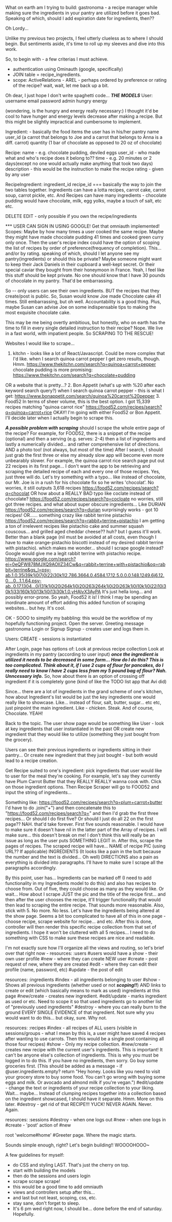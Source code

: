 What on earth am I trying to build:
gastronoma - a recipe manager while making sure the ingredients in your pantry are utilized before it goes bad. Speaking of which, should I add expiration date for ingredients, then??

Oh Lordy...

Unlike my previous two projects, I feel utterly clueless as to where I should begin. But sentiments aside, it's time to roll up my sleeves and dive into this work.

So, to begin with - a few criterias I must achieve.
* authentication using Ominauth (google, specifically)
* JOIN table = recipe_ingredients.
* scope: ActiveRelations - AREL - perhaps ordered by preference or rating of the recipe? wait, wait, let me back up a bit.

Oh dear, I just hope I don't write spaghetti code...
***THE MODELS***
User:
username
email
password
admin
hungry
energy

(wondering, is the hungry and energy really necessary:)
I thought it'd be cool to have hunger and energy levels decrease after making a recipe. But this might be slightly impractical and cumbersome to implement.

Ingredient: - basically the food items the user has in his/her pantry
name
user_id (a carrot that belongs to Joe and a carrot that belongs to Anna is a diff. carrot)
quantity (1 bar of chocolate as opposed to 20 oz of chocolate)

Recipe:
name - e.g. chocolate pudding, deviled eggs
user_id - who made what and who's recipe does it belong to??
time - e.g. 20 minutes or 2 days(except no one would actually make anything that took two days)
description - this would be the instruction to make the recipe
rating - given by any user

RecipeIngredient:
ingredient_id
recipe_id
=== basically the way to join the two tables together. Ingredients can have a lotta recipes, carrot cake, carrot soup, carrot pickle, etc. And Recipes can have many ingredients - chocolate pudding would have chocolate, milk, egg yolks, maybe a touch of salt, etc etc.

DELETE EDIT - only possible if you own the recipe/ingredients

*** USER CAN SIGN IN USING GOOGLE! Get that omniauth implemented!
Scopes: Maybe by how many times a user cooked the same recipe. Maybe they might have made chocolate pudding 41 times and cooked green curry only once. Then the user's recipe index could have the option of scoping the list of recipes by order of preference(frequency of completion). This... and/or by rating. speaking of which, should I let anyone see my pantry(ingredients) or should this be private? Maybe someone might want to keep their Jack Daniels in their cupboard a well-kept secret. Or their special caviar they bought from their honeymoon in France. Yeah, I feel like this stuff should be kept private. No one should know that I have 30 pounds of chocolate in my pantry. That'd be embarrassing.

So -- only users can see their own ingredients.
BUT the recipes that they create/post is public. So, Susan would know Joe made Chocolate cake 41 times. Still embarrassing, but oh well. Accountability is a good thing. Plus, maybe Susan can advise Joe on some indispensable tips to making the most exquisite chocolate cake.

This may be me being overtly ambitious, but honestly, who on earth has the time to fill in every single detailed instruction to their recipe? Nope. We live in a fast world, with impatient people. So SCRAPING TO THE RESCUE!

Websites I would like to scrape...

1. kitchn - looks like a lot of React/Javascript. Could be more complex that I'd like.
when I search quinoa carrot pepper I get zero results, though. Hmm.
https://www.thekitchn.com/search?q=quinoa+carrot+pepper
chocolate pudding is more promising:
https://www.thekitchn.com/search?q=chocolate+pudding

OR a website that is pretty...?
2. Bon Appetit (what's up with %20 after each keyword search query?)
when I search quinoa carrot pepper - this is what I get:
https://www.bonappetit.com/search/quinoa%20carrot%20pepper
3. Food52
In terms of sheer volume, this is the best option. I got 15,339 recipes matching "quinoa carrot rice"
https://food52.com/recipes/search?q=quinoa+carrot+rice
OKAY! I'm going with either Food52 or Bon Appetit. I'll decide later when I actually begin to scrape this.


***A possible problem with scraping***
should I scrape the whole entire page of the recipe?
For example, for FOOD52, there is a snippet of the recipe (optional)
and then a serving (e.g. serves: 2-4)
then a list of ingredients
and lastly a numerically divided... and rather comprehensive list of directions.
AND a photo too! (not always, but most of the time)
After I search, I should just grab the first three or else my already slow app will become even more unbearably slower. For example, the quinoa carrot rice search page put out 22 recipes in its first page... I don't want the app to be retrieving and scraping the detailed recipe of each and every one of those recipes. Yes, just three will do.
Let's try something with a typo... like instead of chocolate, our Mr. Joe is in a rush for his chocolate fix so he writes 'chocolat'. No worries, it still outputs 3,618 recipes
https://food52.com/recipes/search?q=chocolat
OR how about a REALLY BAD typo
like coclate instead of chocolate?
https://food52.com/recipes/search?q=cocloate
no worries, still got three recipes.
and what about super obscure ingredients... Like DURIAN
https://food52.com/recipes/search?q=durian
surprisingly works - got 10 recipes!
OR...... something crazy
like rabbit terrine pistachio
https://food52.com/recipes/search?q=rabbit+terrine+pistachio
I am getting a ton of irrelevent recipes like pistachio cake and summer squash couscous... and grilled aged cheddar cheese?? huh?
but I guess it'll work. Better than a blank page (nil must be avoided at all costs, even though I have to make orange-pistachio biscotti instead of my desired rabbit terrine with pistachio).
which makes me wonder... should I scrape google instead? Google would give me a legit rabbit terrine with pistachio recipe.
https://www.google.com/search?ei=0eQFW878MJXQ9AOIlZ34Cw&q=rabbit+terrine+with+pistachio&oq=rabbit+terrine&gs_l=psy-ab.1.0.35i39k1j0l7j0i22i30k1l2.786.3664.0.4584.17.12.5.0.0.0.148.1249.6j6.12.0....0...1.1.64.psy-ab..0.17.1304...0i131k1j0i20i264k1j0i20i263i264k1j0i20i263k1j0i10k1j0i22i10i30k1j33i160k1j0i13k1j0i13i30k1.0.yHAlvX3AyPA
It's just hella long... and possibly error-prone.
So yeah, Food52 it is!
I think I may be spending an inordinate amount of effort adding this added function of scraping websites... but hey. It's cool.

OK -
SOOO to simplify my babbling:
this would be the workflow of my hopefully functioning project.
Open the server.
Greeting message
gastronoma
Login or Signup
Signup - creates user and logs them in.


Users: CREATE - sessions is instantiated

After Login, page has options of:
Look at previous recipe collection
Look at ingredients in my pantry (according to user input)
***once the ingredient is utilized it needs to be decreased in some form... How do I do this? This is too complicated. Think about it, if I use 2 cups of flour for pancakes, do I really need to know I have 2 cups less from my 5 pound bag of flour? Nah. Unncessary info.***
So, how about there is an option of crossing off ingredient if it is completely gone (kind of like the TODO list app that Avi did)

Since... there are a lot of ingredients in the grand scheme of one's kitchen, how about Ingredient's list would be just the key ingredients one would really like to showcase. Like... instead of
flour, salt, butter, sugar... etc etc, just pinpoint the main ingredient. Like - chicken. Steak. And of course, Chocolate. YEAH!

Back to the topic.
The user show page would be something like
User - look at key ingredients that user instantiated in the past
OR create new ingredient that they would like to utilize (something they just bought from the grocery).

Users can see their previous ingredients or ingredients sitting in their pantry... Or create new ingredient that they just bought - but both would lead to a recipe creation.

Get Recipe suited to one's ingredient:
pick ingredients that user would like to user for the meal they're cooking.
For example, let's say they currently have
Plum Carrot Butter that they REALLY REALLY wanna cook with.
Click on those ingredient options.
Then Recipe Scraper will go to FOOD52 and input the string of ingredients...

Something like:
https://food52.com/recipes/search?q=plum+carrot+butter
I'd have to do .join("+") and then concatenate this to "https://food52.com/recipes/search?q="
and then I'd grab the first three recipes... Or should I do first five?
Or should I just do all 22 on the first page?? NAH. that'd take forever. First five sounds reasonable. I would have to make sure it doesn't have nil in the latter part of the Array of recipes. I will make sure... this doesn't break on me! I don't think this will really be an issue as long as the user puts SOMETHING LEGIT in.
After this, scrape the pages of recipes.
The scraped recipe will have...
NAME of recipe
PIC (using URL?? If applicable)
INGREDIENTS (It looks like a pain in the butt because the number and the text is divided... Oh well)
DIRECTIONS also a pain as everything is divided into paragraphs. I'll have to make sure I scrape all the paragraphs accordingly.

By this point, user has... Ingredients can be marked off (I need to add functionality in my Ingredients model to do this) and also has recipes to choose from. Out of five, they could choose as many as they would like. Or wait...
How about I scrape JUST the pic and the title of the recipe first... and then after the user chooses the recipe, it'll trigger functionality that would then lead to scraping the entire recipe. That sounds more reasonable.
Also, stick with 5. No more. No less.
Let's have the ingredients being altered at the show page. Seems a bit too complicated to have all of this in one page - choose recipe, scrape website for recipe... and etc.
After this is done, controller will then render this specific recipe collection from that set of ingredients. I hope it won't be cluttered with all 5 recipes... I need to  do something with CSS to make sure these recipes are nice and readable.

I'm not exactly sure how I'll organize all the views and routing, so let's brief over that right now -
resources: :users
#users would have a show - their own user profile
#new - where they can create NEW user
#create - post request of new, where they are created
#edit - where they can edit their profile (name, password, etc)
#update - the post of edit

resources: :ingredients
#index - all ingredients belonging to user
#show - Shows all previous ingredients (whether used or not ***scoping!!***) AND links to create or edit (which basically means to mark as used) ingredients at this page
#new/create -  creates new ingredient.
#edit/update - marks ingredient as used or etc. Need to scope it so that used ingredients go to another list of "previously used ingredients"
#destroy - where you can really burn to the ground EVERY SINGLE EVIDENCE of that ingredient. Not sure why you would want to do this... but okay, sure. Why not.

resources: :recipes
#index - all recipes of ALL users (visible in sessions/groups - what I mean by this is, a user might have saved 4 recipes after wanting to use carrots. Then this would be a single post containing all those four recipes)
#show - Only my recipe collection.
#new/create - creates new recipe with the current user's ingredients. This is important! It can't be anyone else's collection of ingredients. This is why you must be logged in to do this. If you have no ingredients, then sorry. Go buy some groceries first. (This should be added as a message - if @user.ingredients.empty? return "Hey honey. Looks like you need to visit your grocery store to buy some food. You can't go wrong with buying some eggs and milk. Or avocado and almond milk if you're vegan.")
#edit/update - change the text or ingredients of your recipe collection to your liking. Wait... maybe... Instead of clumping recipes together into a collection based on the ingredient showcased, I should have it separate. Hmm. More on this later.
#destroy - get rid of that RECIPE!!! YUCK! NEVER AGAIN. Never. Again.

resources: :sessions
#destroy - when one logs out
#new - when one logs in
#create - 'post' action of #new

root 'welcome#home'
#Greeter page. Where the magic starts.

Sounds simple enough, right? Let's begin building!! WOOOOHOOO~

A few guidelines for myself:

* do CSS and styling LAST. That's just the cherry on top.
* start with building the models
* then do the sessions and users login
* scrape scrape scrape!
* this would be a good time to add omniauth
* views and controllers setup after this...
* and last but not least, scoping, css, etc.
* stay sane, don't forget to sleep.
* It's 6 pm wed right now, I should be... done before the end of saturday. Hopefully.
